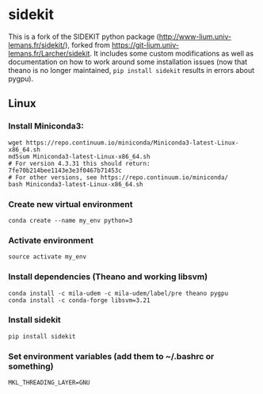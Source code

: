 # sidekit
This is a fork of the SIDEKIT python package (http://www-lium.univ-lemans.fr/sidekit/), forked from https://git-lium.univ-lemans.fr/Larcher/sidekit. 
It includes some custom modifications as well as documentation on how to work around some installation issues (now that theano is no longer maintained, `pip install sidekit` results in errors about pygpu).

## Linux

### Install Miniconda3:

    wget https://repo.continuum.io/miniconda/Miniconda3-latest-Linux-x86_64.sh
    md5sum Miniconda3-latest-Linux-x86_64.sh
    # For version 4.3.31 this should return: 7fe70b214bee1143e3e3f0467b71453c
    # For other versions, see https://repo.continuum.io/miniconda/
    bash Miniconda3-latest-Linux-x86_64.sh

### Create new virtual environment

    conda create --name my_env python=3

### Activate environment

    source activate my_env

### Install dependencies (Theano and working libsvm)

    conda install -c mila-udem -c mila-udem/label/pre theano pygpu
    conda install -c conda-forge libsvm=3.21
	
### Install sidekit

    pip install sidekit

### Set environment variables (add them to ~/.bashrc or something)

    MKL_THREADING_LAYER=GNU
